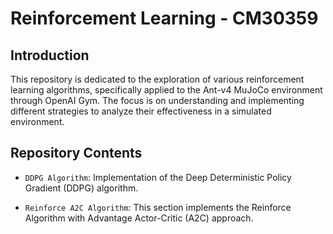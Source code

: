# Reinforcement Learning - CM30359

## Introduction

This repository is dedicated to the exploration of various reinforcement learning algorithms, specifically applied to the Ant-v4 MuJoCo environment through OpenAI Gym. The focus is on understanding and implementing different strategies to analyze their effectiveness in a simulated environment.

## Repository Contents

- `DDPG Algorithm`: Implementation of the Deep Deterministic Policy Gradient (DDPG) algorithm.

- `Reinforce A2C Algorithm`: This section implements the Reinforce Algorithm with Advantage Actor-Critic (A2C) approach.
